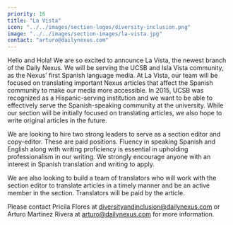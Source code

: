 ```yaml
---
priority: 16
title: "La Vista"
icon: "../../images/section-logos/diversity-inclusion.png"
image: "../../images/section-images/la-vista.jpg"
contact: "arturo@dailynexus.com"
---
```

Hello and Hola! We are so excited to announce La Vista, the newest branch of the Daily Nexus. We will be serving the UCSB and Isla Vista community, as the Nexus’ first Spanish language media. At La Vista, our team will be focused on translating important Nexus articles that affect the Spanish community to make our media more accessible. In 2015, UCSB was recognized as a Hispanic-serving institution and we want to be able to effectively serve the Spanish-speaking community at the university. While our section will be initially focused on translating articles, we also hope to write original articles in the future.

We are looking to hire two strong leaders to serve as a section editor and copy-editor. These are paid positions. Fluency in speaking Spanish and English along with writing proficiency is essential in upholding professionalism in our writing. We strongly encourage anyone with an interest in Spanish translation and writing to apply.

We are also looking to build a team of translators who will work with the section editor to translate articles in a timely manner and be an active member in the section. Translators will be paid by the article.

Please contact Pricila Flores at [diversityandinclusion@dailynexus.com](mailto:diversityandinclusion@dailynexus.com) or Arturo Martinez Rivera at [arturo@dailynexus.com](mailto:arturo@dailynexus.com) for more information.